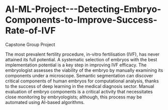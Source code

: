 # AI-ML-Project---Detecting-Embryo-Components-to-Improve-Success-Rate-of-IVF
Capstone Group Project

The most prevalent fertility procedure, in-vitro fertilisation (IVF), has never attained its full potential. A systematic selection of embryos with the best implementation potential is a key step in improving IVF efficacy. The embryologist assesses the viability of the embryo by manually examining its components under a microscope. Semantic segmentation can discover critical components of human embryos for computational analysis, thanks to the success of deep learning in the medical diagnosis sector. Manual evaluation of embryo components is a critical activity that necessitates close monitoring by embryologists; although, this process may be automated using AI-based algorithms. 
